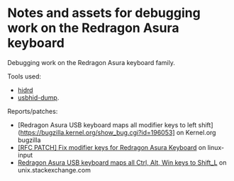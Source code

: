 Notes and assets for debugging work on the Redragon Asura keyboard
===

Debugging work on the Redragon Asura keyboard family.


Tools used: 
* [hidrd](https://github.com/DIGImend/hidrd) 
* [usbhid-dump](https://github.com/DIGImend/usbhid-dump).

Reports/patches:

* [Redragon Asura USB keyboard maps all modifier keys to left shift](https://bugzilla.kernel.org/show_bug.cgi?id=196053] on Kernel.org bugzilla
* [[RFC PATCH] Fix modifier keys for Redragon Asura Keyboard](https://marc.info/?l=linux-input&m=149752350525343&w=2) on linux-input
* [Redragon Asura USB keyboard maps all Ctrl, Alt, Win keys to Shift_L](https://unix.stackexchange.com/questions/370612/redragon-asura-usb-keyboard-maps-all-ctrl-alt-win-keys-to-shift-l) on unix.stackexchange.com
